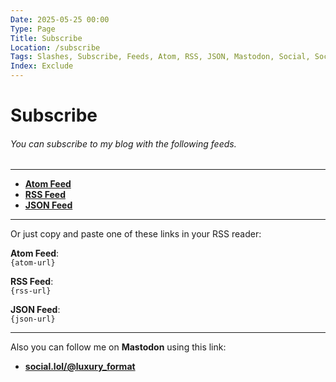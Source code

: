 ```yaml
---
Date: 2025-05-25 00:00
Type: Page
Title: Subscribe
Location: /subscribe
Tags: Slashes, Subscribe, Feeds, Atom, RSS, JSON, Mastodon, Social, Social.lol
Index: Exclude
---
```


# Subscribe

###### You can subscribe to my blog with the following feeds.

---

- <i class="fa-solid fa-atom"></i> [**Atom Feed**]({atom-url})
- <i class="fa-solid fa-rss"></i> [**RSS Feed**]({rss-url})
- <i class="omg-icon omg-json-feed"></i> [**JSON Feed**]({json-url})

---

Or just copy and paste one of these links in your RSS reader:

<i class="fa-solid fa-atom"></i> **Atom Feed**:  
`{atom-url}`  

<i class="fa-solid fa-rss"></i> **RSS Feed**:  
`{rss-url}`  

<i class="omg-icon omg-json-feed"></i> **JSON Feed**:  
`{json-url}`  

---

Also you can follow me on <i class="fa-brands fa-mastodon"></i> **Mastodon** using this link:

- [**social.lol/@luxury_format**](https://social.lol/@luxury_format)
